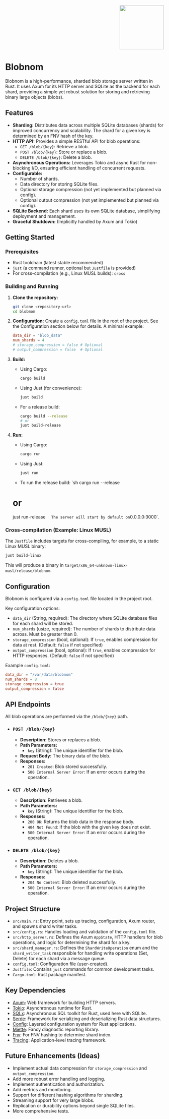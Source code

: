 <div align="right">
  <a href="https://zerodha.tech">
    <img src="https://zerodha.tech/static/images/github-badge.svg" width=140 />
  </a>
</div>

# Blobnom

Blobnom is a high-performance, sharded blob storage server written in Rust. It uses Axum for its HTTP server and SQLite as the backend for each shard, providing a simple yet robust solution for storing and retrieving binary large objects (blobs).

## Features

- **Sharding:** Distributes data across multiple SQLite databases (shards) for improved concurrency and scalability. The shard for a given key is determined by an FNV hash of the key.
- **HTTP API:** Provides a simple RESTful API for blob operations:
  - `GET /blob/{key}`: Retrieve a blob.
  - `POST /blob/{key}`: Store or replace a blob.
  - `DELETE /blob/{key}`: Delete a blob.
- **Asynchronous Operations:** Leverages Tokio and async Rust for non-blocking I/O, ensuring efficient handling of concurrent requests.
- **Configurable:**
  - Number of shards.
  - Data directory for storing SQLite files.
  - Optional storage compression (not yet implemented but planned via config).
  - Optional output compression (not yet implemented but planned via config).
- **SQLite Backend:** Each shard uses its own SQLite database, simplifying deployment and management.
- **Graceful Shutdown:** (Implicitly handled by Axum and Tokio)

## Getting Started

### Prerequisites

- Rust toolchain (latest stable recommended)
- `just` (a command runner, optional but `Justfile` is provided)
- For cross-compilation (e.g., Linux MUSL builds): `cross`

### Building and Running

1.  **Clone the repository:**

    ```sh
    git clone <repository-url>
    cd blobmom
    ```

2.  **Configuration:**
    Create a `config.toml` file in the root of the project. See the Configuration section below for details. A minimal example:

    ```toml
    data_dir = "blob_data"
    num_shards = 4
    # storage_compression = false # Optional
    # output_compression = false  # Optional
    ```

3.  **Build:**

    - Using Cargo:
      ```sh
      cargo build
      ```
    - Using Just (for convenience):
      ```sh
      just build
      ```
    - For a release build:
      ```sh
      cargo build --release
      # or
      just build-release
      ```

4.  **Run:**
    - Using Cargo:
      ```sh
      cargo run
      ```
    - Using Just:
      ```sh
      just run
      ```
    - To run the release build:
      `sh
      cargo run --release
    # or
    just run-release
    `  The server will start by default on`0.0.0.0:3000`.

### Cross-compilation (Example: Linux MUSL)

The `Justfile` includes targets for cross-compiling, for example, to a static Linux MUSL binary:

```sh
just build-linux
```

This will produce a binary in `target/x86_64-unknown-linux-musl/release/blobnom`.

## Configuration

Blobnom is configured via a `config.toml` file located in the project root.

Key configuration options:

- `data_dir` (String, required): The directory where SQLite database files for each shard will be stored.
- `num_shards` (usize, required): The number of shards to distribute data across. Must be greater than 0.
- `storage_compression` (bool, optional): If `true`, enables compression for data at rest. (Default: `false` if not specified)
- `output_compression` (bool, optional): If `true`, enables compression for HTTP responses. (Default: `false` if not specified)

Example `config.toml`:

```toml
data_dir = "/var/data/blobnom"
num_shards = 8
storage_compression = true
output_compression = false
```

## API Endpoints

All blob operations are performed via the `/blob/{key}` path.

- ### `POST /blob/{key}`

  - **Description:** Stores or replaces a blob.
  - **Path Parameters:**
    - `key` (String): The unique identifier for the blob.
  - **Request Body:** The binary data of the blob.
  - **Responses:**
    - `201 Created`: Blob stored successfully.
    - `500 Internal Server Error`: If an error occurs during the operation.

- ### `GET /blob/{key}`

  - **Description:** Retrieves a blob.
  - **Path Parameters:**
    - `key` (String): The unique identifier for the blob.
  - **Responses:**
    - `200 OK`: Returns the blob data in the response body.
    - `404 Not Found`: If the blob with the given key does not exist.
    - `500 Internal Server Error`: If an error occurs during the operation.

- ### `DELETE /blob/{key}`
  - **Description:** Deletes a blob.
  - **Path Parameters:**
    - `key` (String): The unique identifier for the blob.
  - **Responses:**
    - `204 No Content`: Blob deleted successfully.
    - `500 Internal Server Error`: If an error occurs during the operation.

## Project Structure

- `src/main.rs`: Entry point, sets up tracing, configuration, Axum router, and spawns shard writer tasks.
- `src/config.rs`: Handles loading and validation of the `config.toml` file.
- `src/http_server.rs`: Defines the Axum `AppState`, HTTP handlers for blob operations, and logic for determining the shard for a key.
- `src/shard_manager.rs`: Defines the `ShardWriteOperation` enum and the `shard_writer_task` responsible for handling write operations (Set, Delete) for each shard via a message queue.
- `config.toml`: Configuration file (user-created).
- `Justfile`: Contains `just` commands for common development tasks.
- `Cargo.toml`: Rust package manifest.

## Key Dependencies

- [Axum](https://github.com/tokio-rs/axum): Web framework for building HTTP servers.
- [Tokio](https://tokio.rs/): Asynchronous runtime for Rust.
- [SQLx](https://github.com/launchbadge/sqlx): Asynchronous SQL toolkit for Rust, used here with SQLite.
- [Serde](https://serde.rs/): Framework for serializing and deserializing Rust data structures.
- [Config](https://crates.io/crates/config): Layered configuration system for Rust applications.
- [Miette](https://crates.io/crates/miette): Fancy diagnostic reporting library.
- [Fnv](https://crates.io/crates/fnv): For FNV hashing to determine shard index.
- [Tracing](https://crates.io/crates/tracing): Application-level tracing framework.

## Future Enhancements (Ideas)

- Implement actual data compression for `storage_compression` and `output_compression`.
- Add more robust error handling and logging.
- Implement authentication and authorization.
- Add metrics and monitoring.
- Support for different hashing algorithms for sharding.
- Streaming support for very large blobs.
- Replication or durability options beyond single SQLite files.
- More comprehensive tests.
